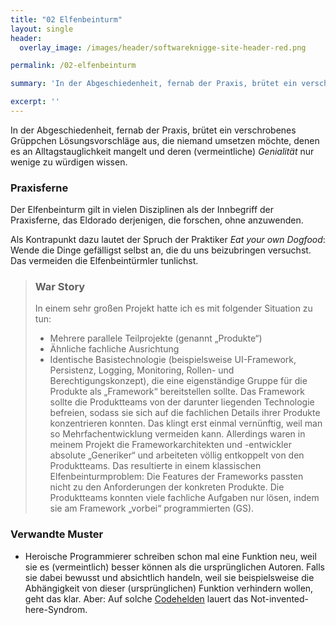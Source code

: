 ```yaml
---
title: "02 Elfenbeinturm"
layout: single
header:
  overlay_image: /images/header/softwareknigge-site-header-red.png

permalink: /02-elfenbeinturm

summary: 'In der Abgeschiedenheit, fernab der Praxis, brütet ein verschrobenes Grüppchen Lösungsvorschläge aus, die niemand umsetzen möchte, denen es an Alltagstauglichkeit mangelt und deren (vermeintliche) _Genialität_ nur wenige zu würdigen wissen.'

excerpt: ''
---
```



In der Abgeschiedenheit, fernab der Praxis, brütet ein verschrobenes Grüppchen Lösungsvorschläge aus, die niemand umsetzen möchte, denen es an Alltagstauglichkeit mangelt und deren (vermeintliche) _Genialität_ nur wenige zu würdigen wissen.

### Praxisferne

Der Elfenbeinturm gilt in vielen Disziplinen als der Innbegriff der Praxisferne, das Eldorado derjenigen, die forschen, ohne anzuwenden.

Als Kontrapunkt dazu lautet der Spruch der Praktiker _Eat your own Dogfood_: Wende die Dinge gefälligst selbst an, die du uns beizubringen versuchst. Das vermeiden die Elfenbeintürmler tunlichst.

> ### War Story
> In einem sehr großen Projekt hatte ich es mit folgender Situation zu tun:
>* Mehrere parallele Teilprojekte (genannt „Produkte“)
>* Ähnliche fachliche Ausrichtung
>* Identische Basistechnologie (beispielsweise UI-Framework, Persistenz, Logging, Monitoring, Rollen- und Berechtigungskonzept), die eine eigenständige Gruppe für die Produkte als „Framework“ bereitstellen sollte.
>Das Framework sollte die Produktteams von der darunter liegenden Technologie befreien, sodass sie sich auf die fachlichen Details ihrer Produkte konzentrieren konnten. Das klingt erst einmal vernünftig, weil man so Mehrfachentwicklung vermeiden kann.
>Allerdings waren in meinem Projekt die Frameworkarchitekten und -entwickler absolute „Generiker“ und arbeiteten völlig entkoppelt von den Produktteams. Das resultierte in einem klassischen Elfenbeinturmproblem: Die Features der Frameworks passten nicht zu den Anforderungen der konkreten Produkte. Die Produktteams konnten viele fachliche Aufgaben nur lösen, indem sie am Framework „vorbei“ programmierten (GS).


### Verwandte Muster


* Heroische Programmierer schreiben schon mal eine Funktion neu, weil sie es (vermeintlich) besser können als die ursprünglichen Autoren.
Falls sie dabei bewusst und absichtlich handeln, weil sie beispielsweise
die Abhängigkeit von dieser (ursprünglichen) Funktion verhindern wollen,
geht das klar. Aber: Auf solche [Codehelden](/10-codeheld) lauert das Not-invented-here-Syndrom.
